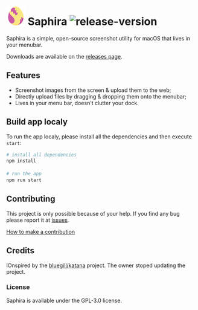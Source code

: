 # ![logo](src/assets/img/small_logo.png) Saphira ![release-version](https://img.shields.io/github/release/mariogarridopt/Saphira.svg)

Saphira is a simple, open-source screenshot utility for macOS that lives in your menubar.

Downloads are available on the <a href='https://github.com/mariogarridopt/Saphira/releases'>releases page</a>.

## Features
* Screenshot images from the screen & upload them to the web;
* Directly upload files by dragging & dropping them onto the menubar;
* Lives in your menu bar, doesn't clutter your dock.

## Build app localy
To run the app localy, please install all the dependencies and then execute `start`:

```bash
# install all dependencies
npm install

# run the app
npm run start
```

## Contributing
This project is only possible because of your help.
If you find any bug please report it at [issues](https://github.com/mariogarridopt/Saphira/issues).

[How to make a contribution](CONTRIBUTING.md)

## Credits
IOnspired by the [bluegill/katana](https://github.com/bluegill/katana) project. The owner stoped updating the project.

### License
Saphira is available under the GPL-3.0 license.
